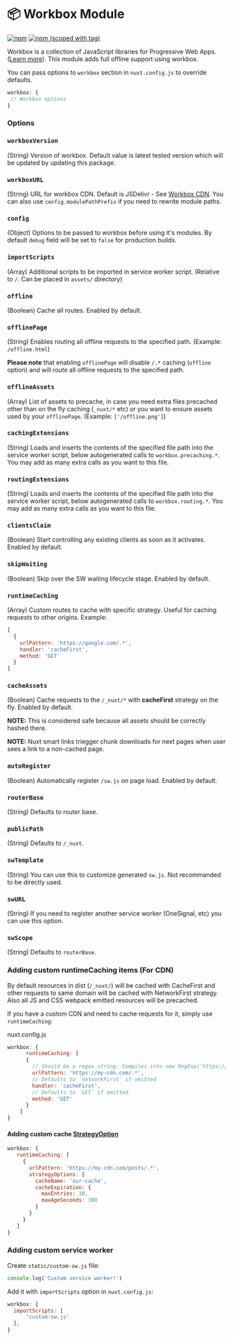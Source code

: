 # 📦 Workbox Module

[![npm](https://img.shields.io/npm/dt/@nuxtjs/workbox.svg?style=flat-square)](https://npmjs.com/package/@nuxtjs/workbox)
[![npm (scoped with tag)](https://img.shields.io/npm/v/@nuxtjs/workbox/latest.svg?style=flat-square)](https://npmjs.com/package/@nuxtjs/workbox)

Workbox is a collection of JavaScript libraries for Progressive Web Apps.
([Learn more](https://developers.google.com/web/tools/workbox)). This module adds full offline support using workbox.

You can pass options to `workbox` section in `nuxt.config.js` to override defaults.

```js
workbox: {
 // Workbox options
}
```

### Options

### `workboxVersion`

(String) Version of workbox. Default value is latest tested version which will be updated by updating this package.

### `workboxURL`

(String) URL for workbox CDN. Default is JSDelivr - See [Workbox CDN](https://github.com/nuxt-community/workbox-cdn). You can also use `config.modulePathPrefix` if you need to rewrite module paths.

### `config`

(Object) Options to be passed to workbox before using it's modules. By default `debug` field will be set to `false` for production builds.

### `importScripts`

(Array) Additional scripts to be imported in service worker script. (Relative to `/`. Can be placed in `assets/` directory)

### `offline`

(Boolean) Cache all routes. Enabled by default.


### `offlinePage`

(String) Enables routing all offline requests to the specified path. (Example: `/offline.html`)

**Please note** that enabling `offlinePage` will disable `/.*` caching (`offline` option) and will route all offline requests to the specified path.

### `offlineAssets`

(Array) List of assets to precache, in case you need extra files precached other than on the fly caching (`_nuxt/*` etc) or you want to ensure assets used by your `offlinePage`. (Example: `['/offline.png']`)

### `cachingExtensions`

(String) Loads and inserts the contents of the specified file path into the service worker script, below autogenerated calls to `workbox.precaching.*`. You may add as many extra calls as you want to this file.

### `routingExtensions`

(String) Loads and inserts the contents of the specified file path into the service worker script, below autogenerated calls to `workbox.routing.*`. You may add as many extra calls as you want to this file.

### `clientsClaim`

(Boolean) Start controlling any existing clients as soon as it activates. Enabled by default.

### `skipWaiting`

(Boolean) Skip over the SW waiting lifecycle stage. Enabled by default.

### `runtimeCaching`

(Array) Custom routes to cache with specific strategy. Useful for caching requests to other origins. Example:

```js
[
  {
    urlPattern: 'https://google.com/.*',
    handler: 'cacheFirst',
    method: 'GET'
  }
]
```

### `cacheAssets`

(Boolean) Cache requests to the `/_nuxt/*` with **cacheFirst** strategy on the fly. Enabled by default.

**NOTE:** This is considered safe because all assets should be correctly hashed there.

**NOTE:** Nuxt smart links triegger chunk downloads for next pages when user sees a link to a non-cached page.

### `autoRegister`

(Boolean) Automatically register `/sw.js` on page load. Enabled by default.

### `routerBase`

(String) Defaults to router base.

### `publicPath`

(String) Defaults to `/_nuxt`.

### `swTemplate`

(String) You can use this to customize generated `sw.js`. Not recommanded to be directly used.

### `swURL`

(String) If you need to register another service worker (OneSignal, etc) you can use this option.

### `swScope`

(String) Defaults to `routerBase`.


### Adding custom runtimeCaching items (For CDN)

By default resources in dist (`/_nuxt/`) will be cached with CacheFirst and other requests to same domain will be cached with NetworkFirst strategy. Also all JS and CSS webpack emitted resources will be precached.

If you have a custom CDN and need to cache requests for it, simply use `runtimeCaching`:

nuxt.config.js
```js
workbox: {
      runtimeCaching: [
      {
        // Should be a regex string. Compiles into new RegExp('https://my-cdn.com/.*')
        urlPattern: 'https://my-cdn.com/.*',
        // Defaults to `networkFirst` if omitted
        handler: 'cacheFirst',
        // Defaults to `GET` if omitted
        method: 'GET'
      }
    ]
}
```

#### Adding custom cache [StrategyOption](https://developers.google.com/web/tools/workbox/reference-docs/latest/workbox.strategies)

```js
workbox: {
   runtimeCaching: [
     {
       urlPattern: 'https://my-cdn.com/posts/.*',
       strategyOptions: {
         cacheName: 'our-cache',
         cacheExpiration: {
           maxEntries: 10,
           maxAgeSeconds: 300
         }
       }
     }
   ]
}
```

### Adding custom service worker

Create `static/custom-sw.js` file:

```js
console.log('Custom service worker!')
```

Add it with `importScripts` option in `nuxt.config.js`:

```js
workbox: {
  importScripts: [
      'custom-sw.js'
  ],
}
```
